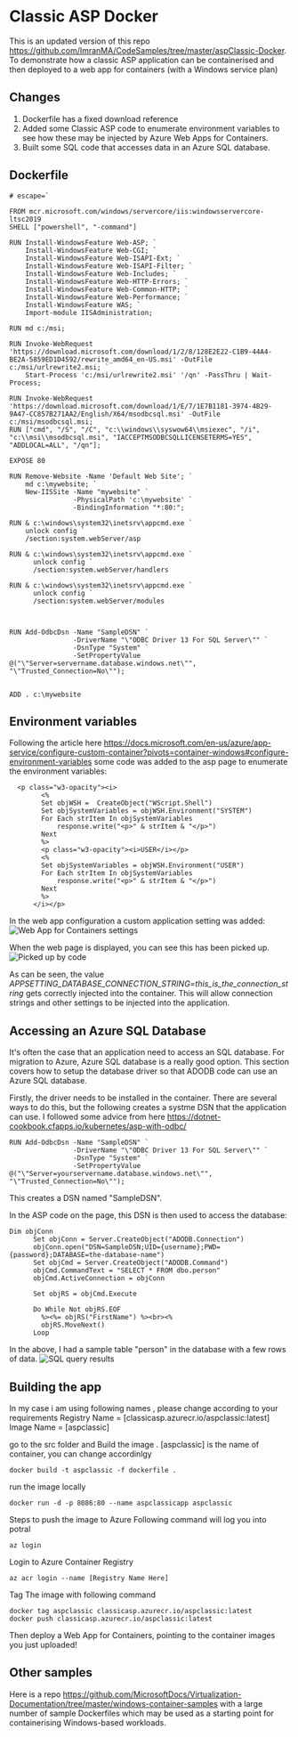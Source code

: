 # Classic ASP Docker

This is an updated version of this repo https://github.com/ImranMA/CodeSamples/tree/master/aspClassic-Docker. To demonstrate how a classic ASP application can be containerised and then deployed to a web app for containers (with a Windows service plan)


## Changes
1. Dockerfile has a fixed download reference
2. Added some Classic ASP code to enumerate environment variables to see how these may be injected by Azure Web Apps for Containers.
3. Built some SQL code that accesses data in an Azure SQL database.

## Dockerfile
```
# escape=`

FROM mcr.microsoft.com/windows/servercore/iis:windowsservercore-ltsc2019
SHELL ["powershell", "-command"]

RUN Install-WindowsFeature Web-ASP; `
    Install-WindowsFeature Web-CGI; `
    Install-WindowsFeature Web-ISAPI-Ext; `
    Install-WindowsFeature Web-ISAPI-Filter; `
    Install-WindowsFeature Web-Includes; `
    Install-WindowsFeature Web-HTTP-Errors; `
    Install-WindowsFeature Web-Common-HTTP; `
    Install-WindowsFeature Web-Performance; `
    Install-WindowsFeature WAS; `
    Import-module IISAdministration;

RUN md c:/msi;

RUN Invoke-WebRequest 'https://download.microsoft.com/download/1/2/8/128E2E22-C1B9-44A4-BE2A-5859ED1D4592/rewrite_amd64_en-US.msi' -OutFile c:/msi/urlrewrite2.msi; `
    Start-Process 'c:/msi/urlrewrite2.msi' '/qn' -PassThru | Wait-Process;

RUN Invoke-WebRequest 'https://download.microsoft.com/download/1/E/7/1E7B1181-3974-4B29-9A47-CC857B271AA2/English/X64/msodbcsql.msi' -OutFile c:/msi/msodbcsql.msi; 
RUN ["cmd", "/S", "/C", "c:\\windows\\syswow64\\msiexec", "/i", "c:\\msi\\msodbcsql.msi", "IACCEPTMSODBCSQLLICENSETERMS=YES", "ADDLOCAL=ALL", "/qn"];

EXPOSE 80

RUN Remove-Website -Name 'Default Web Site'; `
    md c:\mywebsite; `
    New-IISSite -Name "mywebsite" `
                -PhysicalPath 'c:\mywebsite' `
                -BindingInformation "*:80:";

RUN & c:\windows\system32\inetsrv\appcmd.exe `
    unlock config `
    /section:system.webServer/asp

RUN & c:\windows\system32\inetsrv\appcmd.exe `
      unlock config `
      /section:system.webServer/handlers

RUN & c:\windows\system32\inetsrv\appcmd.exe `
      unlock config `
      /section:system.webServer/modules
	  
	  	  

RUN Add-OdbcDsn -Name "SampleDSN" `
                -DriverName "\"ODBC Driver 13 For SQL Server\"" `
                -DsnType "System" ` 
                -SetPropertyValue @("\"Server=servername.database.windows.net\"", "\"Trusted_Connection=No\"");


ADD . c:\mywebsite
```

## Environment variables
Following the article here https://docs.microsoft.com/en-us/azure/app-service/configure-custom-container?pivots=container-windows#configure-environment-variables some code was added to the asp page to enumerate the environment variables:

```
  <p class="w3-opacity"><i>
        <%
        Set objWSH =  CreateObject("WScript.Shell")
        Set objSystemVariables = objWSH.Environment("SYSTEM")
        For Each strItem In objSystemVariables
            response.write("<p>" & strItem & "</p>")
        Next
        %>
        <p class="w3-opacity"><i>USER</i></p>
        <%
        Set objSystemVariables = objWSH.Environment("USER")
        For Each strItem In objSystemVariables
            response.write("<p>" & strItem & "</p>")
        Next
        %>
      </i></p>
```

In the web app configuration a custom application setting was added:
![Web App for Containers settings](https://github.com/jometzg/classicaspdocker/blob/master/appsettings.png)

When the web page is displayed, you can see this has been picked up.
![Picked up by code](https://github.com/jometzg/classicaspdocker/blob/master/onpage.png)

As can be seen, the value _APPSETTING_DATABASE_CONNECTION_STRING=this_is_the_connection_string_ gets correctly injected into the container. This will allow connection strings and other settings to be injected into the application. 

## Accessing an Azure SQL Database
It's often the case that an application need to access an SQL database. For migration to Azure, Azure SQL database is a really good option. This section covers how to setup the database driver so that ADODB code can use an Azure SQL database.

Firstly, the driver needs to be installed in the container. There are several ways to do this, but the following creates a systme DSN that the application can use. I followed some advice from here https://dotnet-cookbook.cfapps.io/kubernetes/asp-with-odbc/
```
RUN Add-OdbcDsn -Name "SampleDSN" `
                -DriverName "\"ODBC Driver 13 For SQL Server\"" `
                -DsnType "System" ` 
                -SetPropertyValue @("\"Server=yourservername.database.windows.net\"", "\"Trusted_Connection=No\"");
```
This creates a DSN named "SampleDSN".

In the ASP code on the page, this DSN is then used to access the database:
```
Dim objConn
      Set objConn = Server.CreateObject("ADODB.Connection")
      objConn.open("DSN=SampleDSN;UID={username};PWD={password};DATABASE=the-database-name")
      Set objCmd = Server.CreateObject("ADODB.Command")
      objCmd.CommandText = "SELECT * FROM dbo.person"
      objCmd.ActiveConnection = objConn

      Set objRS = objCmd.Execute

      Do While Not objRS.EOF
        %><%= objRS("FirstName") %><br><%
        objRS.MoveNext()
      Loop
```
In the above, I had a sample table "person" in the database with a few rows of data.
![SQL query results](https://github.com/jometzg/classicaspdocker/blob/master/sqlresults.png)

## Building the app
In my case i am using following names , please change according to your requirements
Registry Name  = [classicasp.azurecr.io/aspclassic:latest]
Image Name = [aspclassic]

go to the src folder and Build the image . [aspclassic] is the name of container, you can change accordinlgy
```
docker build -t aspclassic -f dockerfile .
```
run the image locally
```
docker run -d -p 8086:80 --name aspclassicapp aspclassic
```

Steps to push the image to Azure
Following command will log you into potral
```
az login
```
Login to Azure Container Registry
```
az acr login --name [Registry Name Here]
```
Tag The image with following command
```
docker tag aspclassic classicasp.azurecr.io/aspclassic:latest
docker push classicasp.azurecr.io/aspclassic:latest
```
Then deploy a Web App for Containers, pointing to the container images you just uploaded!

## Other samples
Here is a repo https://github.com/MicrosoftDocs/Virtualization-Documentation/tree/master/windows-container-samples with a large number of sample Dockerfiles which may be used as a starting point for containerising Windows-based workloads.

